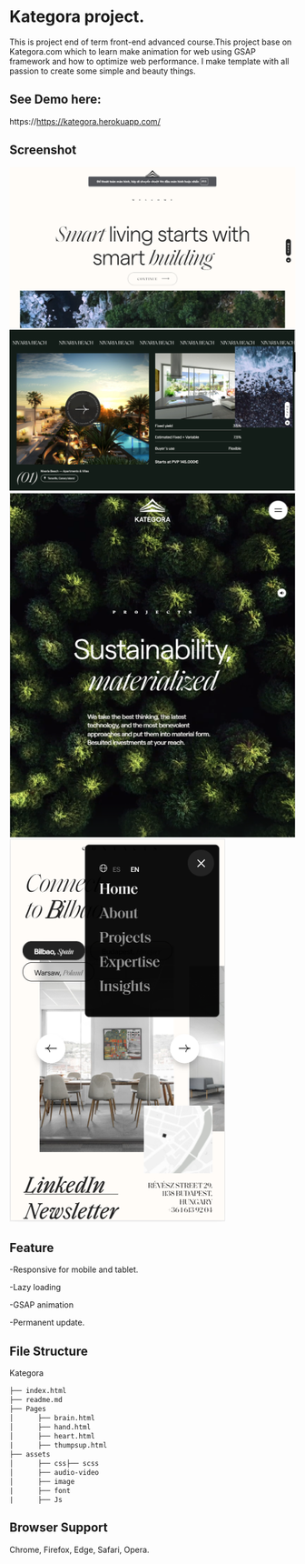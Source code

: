 # Kategora project.

This is project end of term front-end advanced course.This project base on Kategora.com which to learn make animation for web using GSAP framework and how to optimize web performance. I make template with all passion to create some simple and beauty things.
## See Demo here: 
https://https://kategora.herokuapp.com/
## Screenshot
![](/assets/image/demo-pc-1.png)
![](/assets/image/demo-pc-2.png)
![](/assets/image/demo-tablet-1.png)
![](/assets/image/demo-mobile-1.png)             
## Feature
-Responsive for mobile and tablet.

-Lazy loading

-GSAP animation

-Permanent update.

## File Structure
Kategora
```
├── index.html
├── readme.md
├── Pages
│      ├── brain.html
│      ├── hand.html
│      ├── heart.html 
|      ├── thumpsup.html
├── assets
│      ├── css├── scss
│      ├── audio-video
│      ├── image
|      ├── font
|      ├── Js
```
## Browser Support
Chrome, 
Firefox, 
Edge, 
Safari, 
Opera.
